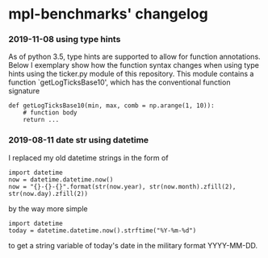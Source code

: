 # mpl-benchmarks' changelog

### 2019-11-08 using type hints
As of python 3.5, type hints are supported to allow for function annotations.
Below I exemplary show how the function syntax changes when using type hints using the
ticker.py module of this repository. This module contains a function `getLogTicksBase10',
which has the conventional function signature
```
def getLogTicksBase10(min, max, comb = np.arange(1, 10)):
    # function body
    return ...
```

### 2019-08-11 date str using datetime
I replaced my old datetime strings in the form of
```
import datetime
now = datetime.datetime.now()
now = "{}-{}-{}".format(str(now.year), str(now.month).zfill(2), str(now.day).zfill(2)) 
```
by the way more simple
```
import datetime
today = datetime.datetime.now().strftime("%Y-%m-%d")
```
to get a string variable of today's date in the military format YYYY-MM-DD.